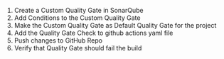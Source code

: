 1) Create a Custom Quality Gate in SonarQube
2) Add Conditions to the Custom Quality Gate
3) Make the Custom Quality Gate as Default Quality Gate for the project
4) Add the Quality Gate Check to github actions yaml file
5) Push changes to GitHub Repo
6) Verify that Quality Gate should fail the build